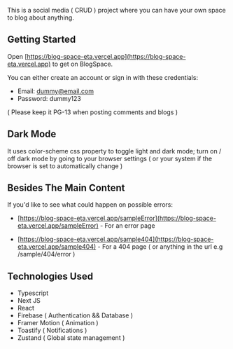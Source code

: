 This is a social media ( CRUD ) project where you can have your own space to blog about anything.

## Getting Started

Open [https://blog-space-eta.vercel.app](https://blog-space-eta.vercel.app) to get on BlogSpace.

You can either create an account or sign in with these credentials: 

- Email:        dummy@email.com
- Password:     dummy123

( Please keep it PG-13 when posting comments and blogs )

## Dark Mode

It uses color-scheme css property to toggle light and dark mode; turn on / off dark mode by going to your browser settings ( or your system if the browser is set to automatically change )

## Besides The Main Content

If you'd like to see what could happen on possible errors:

- [https://blog-space-eta.vercel.app/sampleError](https://blog-space-eta.vercel.app/sampleError) - For an error page

- [https://blog-space-eta.vercel.app/sample404](https://blog-space-eta.vercel.app/sample404) - For a 404 page ( or anything in the url e.g /sample/404/error )


## Technologies Used

- Typescript        
- Next JS           
- React             
- Firebase          ( Authentication && Database )
- Framer Motion     ( Animation )
- Toastify          ( Notifications )
- Zustand           ( Global state management )
